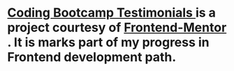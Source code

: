 # <a href="https://github.com/Hcmwebs/Coding-Bootcamp-Testimonials.git" target="_blank" rel="noopener noreferrer">Coding Bootcamp Testimonials </a> is a project courtesy of <a href="http://https://www.frontendmentor.io/challenges/article-preview-component-dYBN_pYFT" target="_blank" rel="noopener noreferrer">Frontend-Mentor</a> . It is marks part of my progress in Frontend development path.
